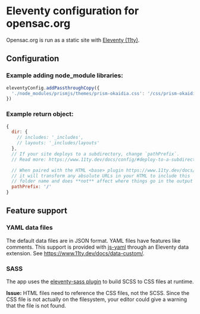 # Eleventy configuration for opensac.org
Opensac.org is run as a static site with [Eleventy (11ty)](https://www.11ty.dev/).

## Configuration

### Example adding node_module libraries:
```js
eleventyConfig.addPassthroughCopy({
  './node_modules/prismjs/themes/prism-okaidia.css': '/css/prism-okaidia.css'
})
```

### Example return object:
```js
{
  dir: {
    // includes: '_includes',
    // layouts: '_includes/layouts'
  },
  // If your site deploys to a subdirectory, change `pathPrefix`.
  // Read more: https://www.11ty.dev/docs/config/#deploy-to-a-subdirectory-with-a-path-prefix

  // When paired with the HTML <base> plugin https://www.11ty.dev/docs/plugins/html-base/
  // it will transform any absolute URLs in your HTML to include this
  // folder name and does **not** affect where things go in the output folder.
  pathPrefix: '/'
}
```

## Feature support

### YAML data files
The default data files are in JSON format. YAML files have features like comments. This support is provided with [js-yaml](https://github.com/nodeca/js-yaml) through an Eleventy data extension. See https://www.11ty.dev/docs/data-custom/.

### SASS
The app uses the [eleventy-sass plugin](https://github.com/kentaroi/eleventy-sass) to build SCSS to CSS files at runtime.

**Issue:** HTML files need to reference the CSS files, not the SCSS. Since the CSS file is not actually on the filesystem, your editor could give a warning that the file is not found.